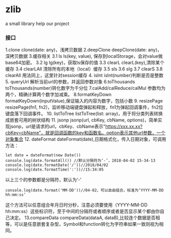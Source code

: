 # zlib
a small library help our project
### 接口
1.clone
clone(date: any)，浅拷贝数据
2.deepClone
deepClone(date: any)，深拷贝数据
3.缓存相关
3.1 ls
ls(key, value), 保存到localStorage，会对value做base64加密。
3.2 lg
lg(key)，获取ls保存的值
3.3 clearL
clearL(key),清除某个缓存
3.4 clearLAll
清除所有的本地（local）缓存
3.5 sls
3.6 slg
3.7 clearS
3.8 clearAll
用法同上，这里针对session缓存
4. isInt
isInt(number)判断是否是整数
5. queryUrl
解析当前url的参数，并返回参数对象
6.toThousands
toThousands(number)转化数字为千分位
7.calAdd/calReduce/calMul
参数均为两个，精确计算两个数字加减乘。
8.formatKeyDown
formatKeyDown(inputValue),保证输入的内容为数字，包括小数
9. resizePage
resizePage(fn1, fn2)，监听移动端键盘弹起和释放，fn1为弹起回调事件，fn2位键盘落下回调事件。
10. listToTree
listToTree(list: array)，用于将分类列表转换成嵌套可用的树状结构
11. jsonp
jsonp(url, cbKey, cbName, options)，简单实现jsonp，url是请求的url，cbKey、cbName表示"https://xxx.xx.xx?cbKey=cbName"，就是回调函数的key和函数名。option表示其他url参数，一个对象集合
12. dateFormat
dateFormat(date),日期格式化，传入日期对象，可调用方法：
```
let date = dateFormat(new Date())
console.log(date.formatAll()) //默认分隔符为‘-’，2018-04-02 15-34-13
console.log(date.formatDate('/'))//2018/04/02
console.log(date.formatTime(':'))//15:34:05
```
以上三个的参数都是分隔符，默认为‘-’
```
console.log(date.format('MM-DD'))//04-02，可以自由组合，标准为‘YYYY-MM-DD hh:mm:ss’
```
这个方法可以任意组合年月日时分秒，注意必须要使用（YYYY-MM-DD hh:mm:ss）这些标识符，至于中间的分隔符或者顺序或者是否显示某个都由你自己决定。
13.compareData
compareData(dataA, dataB),比较连个数据是否相等，可以是任意嵌套复杂型，Symbol和function转化为字符串如果一致则视为相同。